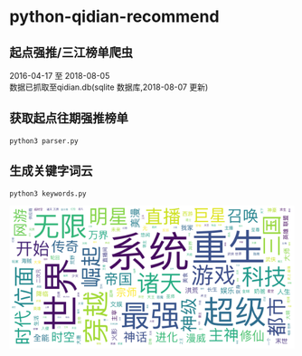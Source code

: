 # python-qidian-recommend

## 起点强推/三江榜单爬虫  
2016-04-17 至 2018-08-05  
数据已抓取至qidian.db(sqlite 数据库,2018-08-07 更新)

## 获取起点往期强推榜单
```shell
python3 parser.py
```

## 生成关键字词云
```shell
python3 keywords.py
```

![](1.png)
